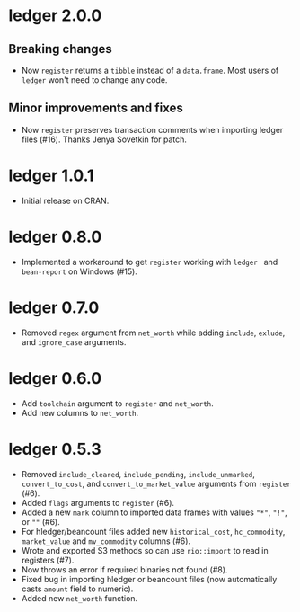 ledger 2.0.0
============

Breaking changes
----------------

* Now ``register`` returns a ``tibble`` instead of a ``data.frame``.  Most users of ``ledger`` won't need to change any code.

Minor improvements and fixes
----------------------------

* Now ``register`` preserves transaction comments when importing ledger files (#16).  Thanks Jenya Sovetkin for patch.

ledger 1.0.1
============

* Initial release on CRAN.

ledger 0.8.0
============

* Implemented a workaround to get ``register`` working with ``ledger `` and ``bean-report`` on Windows (#15).

ledger 0.7.0
============

* Removed ``regex`` argument from ``net_worth`` while adding ``include``, ``exlude``, and ``ignore_case`` arguments.  

ledger 0.6.0
============

* Add ``toolchain`` argument to ``register`` and ``net_worth``.
* Add new columns to ``net_worth``.

ledger 0.5.3
============

* Removed ``include_cleared``, ``include_pending``, ``include_unmarked``, ``convert_to_cost``, and ``convert_to_market_value`` arguments from ``register`` (#6).
* Added ``flags`` arguments to ``register`` (#6).
* Added a new ``mark`` column to imported data frames with values ``"*"``, ``"!"``, or ``""`` (#6).
* For hledger/beancount files added new ``historical_cost``, ``hc_commodity``, ``market_value`` and ``mv_commodity`` columns (#6).
* Wrote and exported S3 methods so can use ``rio::import`` to read in registers (#7).
* Now throws an error if required binaries not found (#8).
* Fixed bug in importing hledger or beancount files (now automatically casts ``amount`` field to numeric).
* Added new ``net_worth`` function.



